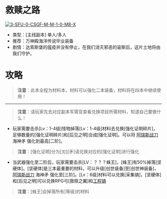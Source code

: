 # 救赎之路
<a href="https://ibb.co/cwKkXFK"><img src="https://i.ibb.co/LrDYhtD/3-SFU-0-CSGF-M-M-1-0-M8-X.png" alt="3-SFU-0-CSGF-M-M-1-0-M8-X" border="0"></a>
* 类型：[主线副本] 单人/多人
* 推荐：万神殿海洋传说毕业装备
* 剧情：达索斯堡的瘟疫并没有停止，在我们消灭邪恶的宙斯后，这片土地将由我们守护。
# 攻略
>**注意**：此本全程为材料本，材料可以强化二本装备，材料将在四本中继续使用！
--------------------------------------------------------------------------------------------------------------------------------------------------------------------------
>**注意**：请玩家先去对应副本军需官查看兑换项目所需材料，知道自己要做什么！
* 玩家需要击杀[Lv：1-4级]怪物掉落[Lv：1-4级]材料去兑换[强化证明碎片]，足够数量的[强化证明碎片]和[后见之明]合成[强化证明]。可以将 <a href="https://github.com/LeafletXD/Minecraft-Yuanchu-Server-Wiki/blob/main/Wiki/RPG%E9%81%93%E5%85%B7/%E8%BF%91%E6%88%98%E6%AD%A6%E5%99%A8/%E5%89%91/%E9%98%BF%E7%91%9E%E6%96%AF%E6%88%98%E5%88%80.md">阿瑞斯战刀<a/> 海神矛 强化到最高[二阶]。
>**注意**：[强化证明]分为[刃][矛]请兑换对应的[强化证明]进行强化
* 当武器强化至二阶后，玩家需要击杀[LV：？？？蛛王]，[蛛王]有50%掉落[坚硬体]。[坚硬体]是三本最重要的材料，可以升级[创世装备]至[创世神装备]，<a href="https://github.com/LeafletXD/Minecraft-Yuanchu-Server-Wiki/blob/main/Wiki/RPG%E9%81%93%E5%85%B7/%E8%BF%91%E6%88%98%E6%AD%A6%E5%99%A8/%E5%89%91/%E9%98%BF%E7%91%9E%E6%96%AF%E6%88%98%E5%88%80.md">阿瑞斯战刀<a/> 海神矛 强化至[三阶]。[Lv：6级]材料可以兑换[采集镐]，[坚硬体]和[后见之明]可以兑换RPG弓[救赎之翼]和[工程镐](工程镐为建筑党玩家专属！)
>**注意**：[蛛王]会掉落所有[等级]的材料

